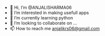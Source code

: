 - 👋 Hi, I’m @ANJALISHARMA06
- 👀 I’m interested in making usefull apps
- 🌱 I’m currently learning python
- 💞️ I’m looking to collaborate on ...
- 📫 How to reach me anjalikrs06@gmail.com

<!---
ANJALISHARMA06/ANJALISHARMA06 is a ✨ special ✨ repository because its `README.md` (this file) appears on your GitHub profile.
You can click the Preview link to take a look at your changes.
--->

